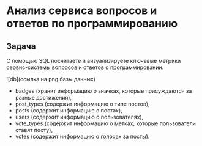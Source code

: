 # Анализ сервиса вопросов и ответов по программированию

## Задача

С помощью SQL посчитаете и визуализируете ключевые метрики сервис-системы вопросов и ответов о программировании. 

![db](ссылка на png базы данных)

- badges (хранит информацию о значках, которые присуждаются за разные достижения),
- post_types (содержит информацию о типе постов),
- posts (содержит информацию о постах),
- users (содержит информацию о пользователях),
- vote_types (содержит информацию о метках, которые пользователи ставят посту),
- votes (cодержит информацию о голосах за посты).
